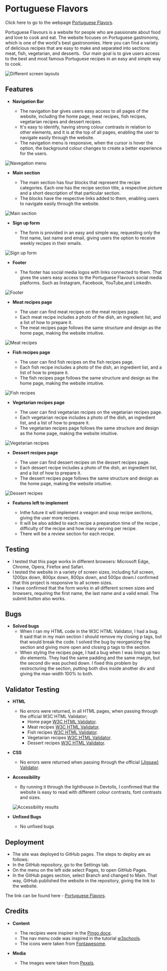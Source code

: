 # Portuguese Flavors

Click here to go to the webpage [Portuguese Flavors](https://claudio-cruz.github.io/portuguese-flavors/).

Portuguese Flavours is a website for people who are passionate about food and love to cook and eat. The website focuses on Portuguese gastronomy, which is one of the world's best gastronomies. Here you can find a variety of delicious recipes that are easy to make and separated into sections: meat, fish, vegetarian, and desserts. 
Our main goal is to give users access to the best and most famous Portuguese recipes in an easy and simple way to cook.

![Different screen layouts](./assets/images/media-quires-layouts.png)

## Features

- __Navigation Bar__

  - The navigation bar gives users easy access to all pages of the website, including the home page, meat recipes, fish recipes, vegetarian recipes and dessert recipes.
  - It's easy to identify, having strong colour contrasts in relation to other elements, and it is at the top of all pages, enabling the user to navigate easily through the website.
  - The navigation menu is responsive, when the cursor is hover the option, the background colour changes to create a better experience for the users.

![Navegation menu](./assets/images/navigation-menu-img.png)

- __Main section__

  - The main section has four blocks that represent the recipe categories. Each one has the recipe section title, a respective picture and a short description of that particular section.
  - The blocks have the respective links added to them, enabling users to navigate easily through the website.

![Main section](./assets/images/main-section-img.png)

- __Sign up form__

  - The form is provided in an easy and simple way, requesting  only the first name, last name and email, giving users the  option to receive weekly recipes in their emails.

![Sign up form](./assets/images/signup-form-img.png)

- __Footer__

  - The footer has social media logos with links connected to them. That gives the users easy access to the Portuguese Flavours social media platforms. Such as Instagram, Facebook, YouTube,and LinkedIn.

![Footer](./assets/images/footer-img.png)

- __Meat recipes page__

    - The user can find meat recipes on the meat recipes page.
    - Each meat recipe includes a photo of the dish, an ingredient list, and a list of how to prepare it.
    - The meat recipes page follows the same structure and design as the home page, making the website intuitive.

![Meat recipes](./assets/images/meat-recipes-img.png)

- __Fish recipes page__

    - The user can find fish recipes on the fish recipes page.
    - Each fish recipe includes a photo of the dish, an ingredient list, and a list of how to prepare it.
    - The fish recipes page follows the same structure and design as the home page, making the website intuitive.

![Fish recipes](./assets/images/fish-recipes-img.png)    

- __Vegetarian recipes page__

    - The user can find vegetarian recipes on the vegetarian recipes page.
    - Each vegetarian recipe includes a photo of the dish, an ingredient list, and a list of how to prepare it.
    - The vegetarian recipes page follows the same structure and design as the home page, making the website intuitive.

![Vegetarian recipes](./assets/images/vegetarian-recipes-img.png)

- __Dessert recipes page__

    - The user can find dessert recipes on the dessert recipes page.
    - Each dessert recipe includes a photo of the dish, an ingredient list, and a list of how to prepare it.
    - The dessert recipes page follows the same structure and design as the home page, making the website intuitive.

![Dessert recipes](./assets/images/desserts-recipes-img.png)

- __Features left to implement__

  - Inthe future it will implement a veagon and soup recipe sections, giving the user more recipes.
  - It will be also added to each recipe a preparation time of the recipe , difficulty of the recipe and how many serving per recipe.
  - There will be a review section for each recipe.

## Testing

 -  I tested that this page works in different browsers: Microsoft Edge, Chrome, Opera, Firefox and Safari.
  - I tested the website in a variety of screen sizes, including full screen, 1200px down, 800px down, 800px down, and 500px down.I confirmed that this project is responsive to all screen sizes.
  - I have confirmed that the form works in all different screen sizes and browsers, requiring the first name, the last name and a valid email. The submit button also works.

## Bugs

- __Solved bugs__
  - When I ran my HTML code in the W3C HTML Validator, I had a bug. It said that in my main section I should remove my closing p tags, but that would break the code. I solved the bug by reorganizing the section and giving more open and closing p tags to the section.
  -  When styling the recipes page, I had a bug when I was lining up two div elements. They had the same padding and the same margin, but the second div was puched down. I fixed this problem by restrocturing the section, putting both divs inside another div and giving the max-width 100% to both.

## Validator Testing

- __HTML__
  - No errors were returned, in all HTML pages, when passing through the official W3C HTML Validator;
     - Home page [W3C HTML Validator](https://validator.w3.org/nu/?doc=https%3A%2F%2Fclaudio-cruz.github.io%2Fportuguese-flavors%2Findex.html).
     - Meat recipes [W3C HTML Validator](https://validator.w3.org/nu/?doc=https%3A%2F%2Fclaudio-cruz.github.io%2Fportuguese-flavors%2Fmeat-recipes.html).
     - Fish recipes [W3C HTML Validator](https://validator.w3.org/nu/?doc=https%3A%2F%2Fclaudio-cruz.github.io%2Fportuguese-flavors%2Ffish-recipes.html).
     - Vegetarian recipes [W3C HTML Validator](https://validator.w3.org/nu/?doc=https%3A%2F%2Fclaudio-cruz.github.io%2Fportuguese-flavors%2Fvegetarian-recipes.html).
     - Dessert recipes [W3C HTML Validator](https://validator.w3.org/nu/?doc=https%3A%2F%2Fclaudio-cruz.github.io%2Fportuguese-flavors%2Fdesserts-recips.html).
- __CSS__
  - No errors were returned when passing through the official [(Jigsaw) Validator](https://jigsaw.w3.org/css-validator/validator?uri=https%3A%2F%2Fclaudio-cruz.github.io%2Fportuguese-flavors%2Findex.html&profile=css3svg&usermedium=all&warning=1&vextwarning=&lang=sv).

- __Accessibility__
  - By running it through the lighthouse in Devtolls, I confirmed that the website is easy to read with different colour contrasts, font contrasts and sizes.

  ![Accessibility results](./assets/images/accessibility-img.png)

- __Unfixed Bugs__
  - No unfixed bugs

## Deployment

- The site was deployed to GitHub pages. The steps to deploy are as follows:
- In the GitHub repository, go to the Settings tab.
- On the menu on the left side select Pages, to open GitHub Pages.
- In the GitHub pages section, select Branch and changed to Main. That way, GitHub published the website in the repository, giving the link to the website.

The link can be found here - [Portuguese Flavors](https://claudio-cruz.github.io/portuguese-flavors/).

## Credits

- __Content__
  - The recipies were inspirer in the [Pingo doce](https://www.pingodoce.pt/).
  - The nav menu code was inspired in the tutorial [w3schools](https://www.w3schools.com/howto/howto_js_topnav.asp).
  - The icons were taken from [Fontawesome](https://fontawesome.com/).

- __Media__
  - The images were taken from [Pexels](https://www.pexels.com/).